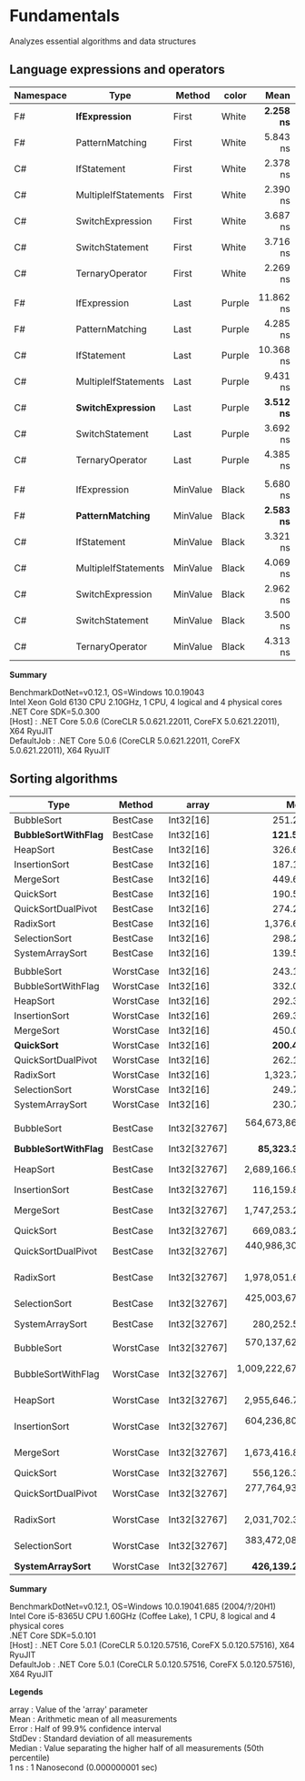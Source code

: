 # Fundamentals
Analyzes essential algorithms and data structures

## Language expressions and operators

| Namespace |                 Type |   Method |  color |          Mean |     Error |    StdDev |    Median |
|---------- |--------------------- |--------- |------- |--------------:|----------:|----------:|----------:|
|        F# |     **IfExpression** |    First |  White |  **2.258 ns** | 0.1424 ns | 0.1462 ns |  2.218 ns |
|        F# |      PatternMatching |    First |  White |      5.843 ns | 0.1660 ns | 0.2863 ns |  5.771 ns |
|        C# |          IfStatement |    First |  White |      2.378 ns | 0.1428 ns | 0.2647 ns |  2.283 ns |
|        C# | MultipleIfStatements |    First |  White |      2.390 ns | 0.1418 ns | 0.2593 ns |  2.254 ns |
|        C# |     SwitchExpression |    First |  White |      3.687 ns | 0.1718 ns | 0.3141 ns |  3.647 ns |
|        C# |      SwitchStatement |    First |  White |      3.716 ns | 0.1698 ns | 0.2929 ns |  3.602 ns |
|        C# |      TernaryOperator |    First |  White |      2.269 ns | 0.1133 ns | 0.1113 ns |  2.255 ns |
|||||||||
|        F# |         IfExpression |     Last | Purple |     11.862 ns | 0.2906 ns | 0.3230 ns | 11.792 ns |
|        F# |      PatternMatching |     Last | Purple |      4.285 ns | 0.1712 ns | 0.1517 ns |  4.254 ns |
|        C# |          IfStatement |     Last | Purple |     10.368 ns | 0.2935 ns | 0.2883 ns | 10.265 ns |
|        C# | MultipleIfStatements |     Last | Purple |      9.431 ns | 0.2768 ns | 0.2311 ns |  9.493 ns |
|        C# | **SwitchExpression** |     Last | Purple |  **3.512 ns** | 0.1551 ns | 0.1211 ns |  3.461 ns |
|        C# |      SwitchStatement |     Last | Purple |      3.692 ns | 0.1662 ns | 0.3981 ns |  3.528 ns |
|        C# |      TernaryOperator |     Last | Purple |      4.385 ns | 0.1792 ns | 0.2330 ns |  4.359 ns |
|||||||||
|        F# |         IfExpression | MinValue |  Black |      5.680 ns | 0.2016 ns | 0.1787 ns |  5.584 ns |
|        F# |  **PatternMatching** | MinValue |  Black |  **2.583 ns** | 0.0728 ns | 0.0608 ns |  2.574 ns |
|        C# |          IfStatement | MinValue |  Black |      3.321 ns | 0.1359 ns | 0.1135 ns |  3.331 ns |
|        C# | MultipleIfStatements | MinValue |  Black |      4.069 ns | 0.1802 ns | 0.2466 ns |  4.033 ns |
|        C# |     SwitchExpression | MinValue |  Black |      2.962 ns | 0.1587 ns | 0.2738 ns |  2.881 ns |
|        C# |      SwitchStatement | MinValue |  Black |      3.500 ns | 0.1687 ns | 0.2473 ns |  3.395 ns |
|        C# |      TernaryOperator | MinValue |  Black |      4.313 ns | 0.1649 ns | 0.2086 ns |  4.248 ns |

**Summary**

BenchmarkDotNet=v0.12.1, OS=Windows 10.0.19043<br>
Intel Xeon Gold 6130 CPU 2.10GHz, 1 CPU, 4 logical and 4 physical cores<br>
.NET Core SDK=5.0.300<br>
  [Host]     : .NET Core 5.0.6 (CoreCLR 5.0.621.22011, CoreFX 5.0.621.22011), X64 RyuJIT<br>
  DefaultJob : .NET Core 5.0.6 (CoreCLR 5.0.621.22011, CoreFX 5.0.621.22011), X64 RyuJIT<br>

## Sorting algorithms

|                   Type |    Method |        array |               Mean |            Error |           StdDev |           Median |
|----------------------- |---------- |------------- |-------------------:|-----------------:|-----------------:|-----------------:|
|             BubbleSort |  BestCase |    Int32[16] |           251.2 ns |          4.94 ns |          5.69 ns |         249.2 ns |
| **BubbleSortWithFlag** |  BestCase |    Int32[16] |       **121.5 ns** |          1.43 ns |          1.27 ns |         121.2 ns |
|               HeapSort |  BestCase |    Int32[16] |           326.6 ns |          4.80 ns |          4.01 ns |         325.3 ns |
|          InsertionSort |  BestCase |    Int32[16] |           187.1 ns |         10.22 ns |         28.49 ns |         190.9 ns |
|              MergeSort |  BestCase |    Int32[16] |           449.6 ns |          7.59 ns |          6.34 ns |         449.5 ns |
|              QuickSort |  BestCase |    Int32[16] |           190.5 ns |          2.16 ns |          1.80 ns |         190.8 ns |
|     QuickSortDualPivot |  BestCase |    Int32[16] |           274.2 ns |          2.94 ns |          2.60 ns |         273.1 ns |
|              RadixSort |  BestCase |    Int32[16] |         1,376.6 ns |         26.09 ns |         44.31 ns |       1,365.7 ns |
|          SelectionSort |  BestCase |    Int32[16] |           298.2 ns |          5.85 ns |          8.57 ns |         294.1 ns |
|        SystemArraySort |  BestCase |    Int32[16] |           139.5 ns |          4.55 ns |         12.91 ns |         134.8 ns |
|||||||
|             BubbleSort | WorstCase |    Int32[16] |           243.1 ns |          4.86 ns |          9.25 ns |         239.7 ns |
|     BubbleSortWithFlag | WorstCase |    Int32[16] |           332.0 ns |          6.62 ns |          8.13 ns |         328.9 ns |
|               HeapSort | WorstCase |    Int32[16] |           292.3 ns |          5.38 ns |          6.20 ns |         290.6 ns |
|          InsertionSort | WorstCase |    Int32[16] |           269.3 ns |          5.35 ns |         12.30 ns |         263.4 ns |
|              MergeSort | WorstCase |    Int32[16] |           450.0 ns |          7.93 ns |         12.11 ns |         445.4 ns |
|          **QuickSort** | WorstCase |    Int32[16] |       **200.4 ns** |          4.04 ns |          3.97 ns |         199.3 ns |
|     QuickSortDualPivot | WorstCase |    Int32[16] |           262.1 ns |          1.93 ns |          1.71 ns |         262.0 ns |
|              RadixSort | WorstCase |    Int32[16] |         1,323.7 ns |         25.15 ns |         27.95 ns |       1,318.2 ns |
|          SelectionSort | WorstCase |    Int32[16] |           249.7 ns |          4.80 ns |          4.72 ns |         248.3 ns |
|        SystemArraySort | WorstCase |    Int32[16] |           230.7 ns |          4.51 ns |         11.15 ns |         227.5 ns |
|||||||
|             BubbleSort |  BestCase | Int32[32767] |   564,673,861.5 ns |  9,633,067.16 ns |  8,044,047.36 ns | 564,947,700.0 ns |
| **BubbleSortWithFlag** |  BestCase | Int32[32767] |    **85,323.3 ns** |      1,702.63 ns |      2,441.86 ns |      85,493.8 ns |
|               HeapSort |  BestCase | Int32[32767] |     2,689,166.9 ns |     45,260.31 ns |     40,122.09 ns |   2,672,935.4 ns |
|          InsertionSort |  BestCase | Int32[32767] |       116,159.8 ns |      2,293.66 ns |      4,685.34 ns |     115,090.9 ns |
|              MergeSort |  BestCase | Int32[32767] |     1,747,253.2 ns |     34,826.71 ns |     46,492.66 ns |   1,733,398.4 ns |
|              QuickSort |  BestCase | Int32[32767] |       669,083.2 ns |     12,892.99 ns |     11,429.30 ns |     665,939.1 ns |
|     QuickSortDualPivot |  BestCase | Int32[32767] |   440,986,300.0 ns |  4,364,975.57 ns |  3,407,885.81 ns | 439,952,800.0 ns |
|              RadixSort |  BestCase | Int32[32767] |     1,978,051.6 ns |     39,128.41 ns |     56,116.79 ns |   1,960,058.4 ns |
|          SelectionSort |  BestCase | Int32[32767] |   425,003,676.9 ns |  1,882,948.45 ns |  1,572,347.23 ns | 425,557,100.0 ns |
|        SystemArraySort |  BestCase | Int32[32767] |       280,252.5 ns |      4,718.93 ns |      4,414.09 ns |     279,982.3 ns |
|||||||
|             BubbleSort | WorstCase | Int32[32767] |   570,137,628.6 ns |  8,983,228.08 ns |  7,963,397.71 ns | 568,422,050.0 ns |
|     BubbleSortWithFlag | WorstCase | Int32[32767] | 1,009,222,672.0 ns | 19,728,192.15 ns | 26,336,569.87 ns | 996,401,600.0 ns |
|               HeapSort | WorstCase | Int32[32767] |     2,955,646.7 ns |    111,140.79 ns |    327,701.12 ns |   2,764,615.4 ns |
|          InsertionSort | WorstCase | Int32[32767] |   604,236,800.0 ns |  6,581,047.42 ns |  5,495,472.65 ns | 600,669,000.0 ns |
|              MergeSort | WorstCase | Int32[32767] |     1,673,416.8 ns |     30,105.19 ns |     25,139.20 ns |   1,675,587.9 ns |
|              QuickSort | WorstCase | Int32[32767] |       556,126.3 ns |      7,484.30 ns |      6,634.64 ns |     554,901.8 ns |
|     QuickSortDualPivot | WorstCase | Int32[32767] |   277,764,933.3 ns |  5,205,041.77 ns |  4,868,799.30 ns | 277,551,200.0 ns |
|              RadixSort | WorstCase | Int32[32767] |     2,031,702.3 ns |     40,525.69 ns |     85,482.45 ns |   1,996,088.3 ns |
|          SelectionSort | WorstCase | Int32[32767] |   383,472,083.3 ns |  1,902,940.09 ns |  1,485,690.45 ns | 383,576,850.0 ns |
|    **SystemArraySort** | WorstCase | Int32[32767] |   **426,139.2 ns** |      8,377.62 ns |      6,995.69 ns |     425,500.0 ns |


**Summary**

BenchmarkDotNet=v0.12.1, OS=Windows 10.0.19041.685 (2004/?/20H1)<br>
Intel Core i5-8365U CPU 1.60GHz (Coffee Lake), 1 CPU, 8 logical and 4 physical cores<br>
.NET Core SDK=5.0.101<br>
  [Host]     : .NET Core 5.0.1 (CoreCLR 5.0.120.57516, CoreFX 5.0.120.57516), X64 RyuJIT<br>
  DefaultJob : .NET Core 5.0.1 (CoreCLR 5.0.120.57516, CoreFX 5.0.120.57516), X64 RyuJIT<br>

**Legends**

array  : Value of the 'array' parameter<br>
Mean   : Arithmetic mean of all measurements<br>
Error  : Half of 99.9% confidence interval<br>
StdDev : Standard deviation of all measurements<br>
Median : Value separating the higher half of all measurements (50th percentile)<br>
1 ns   : 1 Nanosecond (0.000000001 sec)<br>